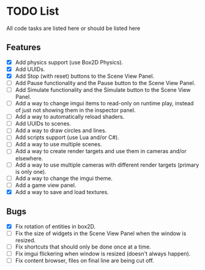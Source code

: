 # TODO List
All code tasks are listed here or should be listed here

## Features
- [X] Add physics support (use Box2D Physics).
- [X] Add UUIDs.
- [X] Add Stop (with reset) buttons to the Scene View Panel.
- [ ] Add Pause functionality and the Pause button to the Scene View Panel.
- [ ] Add Simulate functionality and the Simulate button to the Scene View Panel.
- [ ] Add a way to change imgui items to read-only on runtime play, instead of just not showing them in the inspector panel.
- [ ] Add a way to automatically reload shaders.
- [ ] Add UUIDs to scenes.
- [ ] Add a way to draw circles and lines.
- [ ] Add scripts support (use Lua and/or C#).
- [ ] Add a way to use multiple scenes.
- [ ] Add a way to create render targets and use them in cameras and/or elsewhere.
- [ ] Add a way to use multiple cameras with different render targets (primary is only one).
- [ ] Add a way to change the imgui theme.
- [ ] Add a game view panel.
- [X] Add a way to save and load textures.

## Bugs
- [X] Fix rotation of entities in box2D.
- [ ] Fix the size of widgets in the Scene View Panel when the window is resized.
- [ ] Fix shortcuts that should only be done once at a time.
- [ ] Fix imgui flickering when window is resized (doesn't always happen).
- [ ] Fix content browser, files on final line are being cut off.